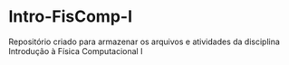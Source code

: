 # Intro-FisComp-I
 Repositório criado para armazenar os arquivos e atividades da disciplina Introdução à Física Computacional I
